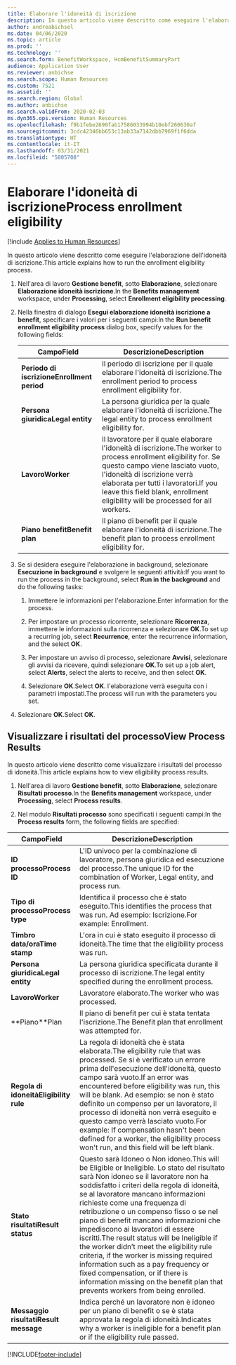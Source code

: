 ```yaml
---
title: Elaborare l'idoneità di iscrizione
description: In questo articolo viene descritto come eseguire l'elaborazione dell'idoneità di iscrizione.
author: andreabichsel
ms.date: 04/06/2020
ms.topic: article
ms.prod: ''
ms.technology: ''
ms.search.form: BenefitWorkspace, HcmBenefitSummaryPart
audience: Application User
ms.reviewer: anbichse
ms.search.scope: Human Resources
ms.custom: 7521
ms.assetid: ''
ms.search.region: Global
ms.author: anbichse
ms.search.validFrom: 2020-02-03
ms.dyn365.ops.version: Human Resources
ms.openlocfilehash: f9b1febe2690fab17586033994b10ebf260630af
ms.sourcegitcommit: 3cdc42346bb653c13ab33a7142dbb7969f1f6dda
ms.translationtype: HT
ms.contentlocale: it-IT
ms.lasthandoff: 03/31/2021
ms.locfileid: "5805708"
---
```

# <a name="process-enrollment-eligibility"></a><span data-ttu-id="e1809-103">Elaborare l'idoneità di iscrizione</span><span class="sxs-lookup"><span data-stu-id="e1809-103">Process enrollment eligibility</span></span>

[!include [Applies to Human Resources](../includes/applies-to-hr.md)]

<span data-ttu-id="e1809-104">In questo articolo viene descritto come eseguire l'elaborazione dell'idoneità di iscrizione.</span><span class="sxs-lookup"><span data-stu-id="e1809-104">This article explains how to run the enrollment eligibility process.</span></span>

1. <span data-ttu-id="e1809-105">Nell'area di lavoro **Gestione benefit**, sotto **Elaborazione**, selezionare **Elaborazione idoneità iscrizione**.</span><span class="sxs-lookup"><span data-stu-id="e1809-105">In the **Benefits management** workspace, under **Processing**, select **Enrollment eligibility processing**.</span></span>

2. <span data-ttu-id="e1809-106">Nella finestra di dialogo **Esegui elaborazione idoneità iscrizione a benefit**, specificare i valori per i seguenti campi:</span><span class="sxs-lookup"><span data-stu-id="e1809-106">In the **Run benefit enrollment eligibility process** dialog box, specify values for the following fields:</span></span>

   | <span data-ttu-id="e1809-107">Campo</span><span class="sxs-lookup"><span data-stu-id="e1809-107">Field</span></span> | <span data-ttu-id="e1809-108">Descrizione</span><span class="sxs-lookup"><span data-stu-id="e1809-108">Description</span></span> |
   | --- | --- |
   | <span data-ttu-id="e1809-109">**Periodo di iscrizione**</span><span class="sxs-lookup"><span data-stu-id="e1809-109">**Enrollment period**</span></span> | <span data-ttu-id="e1809-110">Il periodo di iscrizione per il quale elaborare l'idoneità di iscrizione.</span><span class="sxs-lookup"><span data-stu-id="e1809-110">The enrollment period to process enrollment eligibility for.</span></span> |
   | <span data-ttu-id="e1809-111">**Persona giuridica**</span><span class="sxs-lookup"><span data-stu-id="e1809-111">**Legal entity**</span></span> | <span data-ttu-id="e1809-112">La persona giuridica per la quale elaborare l'idoneità di iscrizione.</span><span class="sxs-lookup"><span data-stu-id="e1809-112">The legal entity to process enrollment eligibility for.</span></span> |
   | <span data-ttu-id="e1809-113">**Lavoro**</span><span class="sxs-lookup"><span data-stu-id="e1809-113">**Worker**</span></span> | <span data-ttu-id="e1809-114">Il lavoratore per il quale elaborare l'idoneità di iscrizione.</span><span class="sxs-lookup"><span data-stu-id="e1809-114">The worker to process enrollment eligibility for.</span></span> <span data-ttu-id="e1809-115">Se questo campo viene lasciato vuoto, l'idoneità di iscrizione verrà elaborata per tutti i lavoratori.</span><span class="sxs-lookup"><span data-stu-id="e1809-115">If you leave this field blank, enrollment eligibility will be processed for all workers.</span></span> |
   | <span data-ttu-id="e1809-116">**Piano benefit**</span><span class="sxs-lookup"><span data-stu-id="e1809-116">**Benefit plan**</span></span> | <span data-ttu-id="e1809-117">Il piano di benefit per il quale elaborare l'idoneità di iscrizione.</span><span class="sxs-lookup"><span data-stu-id="e1809-117">The benefit plan to process enrollment eligibility for.</span></span>

3. <span data-ttu-id="e1809-118">Se si desidera eseguire l'elaborazione in background, selezionare **Esecuzione in background** e svolgere le seguenti attività:</span><span class="sxs-lookup"><span data-stu-id="e1809-118">If you want to run the process in the background, select **Run in the background** and do the following tasks:</span></span>

   1. <span data-ttu-id="e1809-119">Immettere le informazioni per l'elaborazione.</span><span class="sxs-lookup"><span data-stu-id="e1809-119">Enter information for the process.</span></span>

   2. <span data-ttu-id="e1809-120">Per impostare un processo ricorrente, selezionare **Ricorrenza**, immettere le informazioni sulla ricorrenza e selezionare **OK**.</span><span class="sxs-lookup"><span data-stu-id="e1809-120">To set up a recurring job, select **Recurrence**, enter the recurrence information, and the select **OK**.</span></span>

   3. <span data-ttu-id="e1809-121">Per impostare un avviso di processo, selezionare **Avvisi**, selezionare gli avvisi da ricevere, quindi selezionare **OK**.</span><span class="sxs-lookup"><span data-stu-id="e1809-121">To set up a job alert, select **Alerts**, select the alerts to receive, and then select **OK**.</span></span>

   4. <span data-ttu-id="e1809-122">Selezionare **OK**.</span><span class="sxs-lookup"><span data-stu-id="e1809-122">Select **OK**.</span></span> <span data-ttu-id="e1809-123">l'elaborazione verrà eseguita con i parametri impostati.</span><span class="sxs-lookup"><span data-stu-id="e1809-123">The process will run with the parameters you set.</span></span>

4. <span data-ttu-id="e1809-124">Selezionare **OK**.</span><span class="sxs-lookup"><span data-stu-id="e1809-124">Select **OK**.</span></span>

## <a name="view-process-results"></a><span data-ttu-id="e1809-125">Visualizzare i risultati del processo</span><span class="sxs-lookup"><span data-stu-id="e1809-125">View Process Results</span></span>

<span data-ttu-id="e1809-126">In questo articolo viene descritto come visualizzare i risultati del processo di idoneità.</span><span class="sxs-lookup"><span data-stu-id="e1809-126">This article explains how to view eligibility process results.</span></span>

1.  <span data-ttu-id="e1809-127">Nell'area di lavoro **Gestione benefit**, sotto **Elaborazione**, selezionare **Risultati processo**.</span><span class="sxs-lookup"><span data-stu-id="e1809-127">In the **Benefits management** workspace, under **Processing**, select **Process results**.</span></span>

2.  <span data-ttu-id="e1809-128">Nel modulo **Risultati processo** sono specificati i seguenti campi:</span><span class="sxs-lookup"><span data-stu-id="e1809-128">In the **Process results** form, the following fields are specified:</span></span>

   | <span data-ttu-id="e1809-129">Campo</span><span class="sxs-lookup"><span data-stu-id="e1809-129">Field</span></span> | <span data-ttu-id="e1809-130">Descrizione</span><span class="sxs-lookup"><span data-stu-id="e1809-130">Description</span></span> |
   | --- | --- |
   | <span data-ttu-id="e1809-131">**ID processo**</span><span class="sxs-lookup"><span data-stu-id="e1809-131">**Process ID**</span></span> | <span data-ttu-id="e1809-132">L'ID univoco per la combinazione di lavoratore, persona giuridica ed esecuzione del processo.</span><span class="sxs-lookup"><span data-stu-id="e1809-132">The unique ID for the combination of Worker, Legal entity, and process run.</span></span> |
   | <span data-ttu-id="e1809-133">**Tipo di processo**</span><span class="sxs-lookup"><span data-stu-id="e1809-133">**Process type**</span></span> | <span data-ttu-id="e1809-134">Identifica il processo che è stato eseguito.</span><span class="sxs-lookup"><span data-stu-id="e1809-134">This identifies the process that was run.</span></span> <span data-ttu-id="e1809-135">Ad esempio: Iscrizione.</span><span class="sxs-lookup"><span data-stu-id="e1809-135">For example:  Enrollment.</span></span> |
   | <span data-ttu-id="e1809-136">**Timbro data/ora**</span><span class="sxs-lookup"><span data-stu-id="e1809-136">**Time stamp**</span></span> | <span data-ttu-id="e1809-137">L'ora in cui è stato eseguito il processo di idoneità.</span><span class="sxs-lookup"><span data-stu-id="e1809-137">The time that the eligibility process was run.</span></span> |
   | <span data-ttu-id="e1809-138">**Persona giuridica**</span><span class="sxs-lookup"><span data-stu-id="e1809-138">**Legal entity**</span></span> | <span data-ttu-id="e1809-139">La persona giuridica specificata durante il processo di iscrizione.</span><span class="sxs-lookup"><span data-stu-id="e1809-139">The legal entity specified during the enrollment process.</span></span> |
   | <span data-ttu-id="e1809-140">**Lavoro**</span><span class="sxs-lookup"><span data-stu-id="e1809-140">**Worker**</span></span> | <span data-ttu-id="e1809-141">Lavoratore elaborato.</span><span class="sxs-lookup"><span data-stu-id="e1809-141">The worker who was processed.</span></span> |
   | <span data-ttu-id="e1809-142">\*\*Piano</span><span class="sxs-lookup"><span data-stu-id="e1809-142">\*\*Plan</span></span> | <span data-ttu-id="e1809-143">Il piano di benefit per cui è stata tentata l'iscrizione.</span><span class="sxs-lookup"><span data-stu-id="e1809-143">The Benefit plan that enrollment was attempted for.</span></span> |
   | <span data-ttu-id="e1809-144">**Regola di idoneità**</span><span class="sxs-lookup"><span data-stu-id="e1809-144">**Eligibility rule**</span></span> | <span data-ttu-id="e1809-145">La regola di idoneità che è stata elaborata.</span><span class="sxs-lookup"><span data-stu-id="e1809-145">The eligibility rule that was processed.</span></span> <span data-ttu-id="e1809-146">Se si è verificato un errore prima dell'esecuzione dell'idoneità, questo campo sarà vuoto.</span><span class="sxs-lookup"><span data-stu-id="e1809-146">If an error was encountered before eligibility was run, this will be blank.</span></span> <span data-ttu-id="e1809-147">Ad esempio: se non è stato definito un compenso per un lavoratore, il processo di idoneità non verrà eseguito e questo campo verrà lasciato vuoto.</span><span class="sxs-lookup"><span data-stu-id="e1809-147">For example: If compensation hasn't been defined for a worker, the eligibility process won't run, and this field will be left blank.</span></span> |
   | <span data-ttu-id="e1809-148">**Stato risultati**</span><span class="sxs-lookup"><span data-stu-id="e1809-148">**Result status**</span></span> | <span data-ttu-id="e1809-149">Questo sarà Idoneo o Non idoneo.</span><span class="sxs-lookup"><span data-stu-id="e1809-149">This will be Eligible or Ineligible.</span></span> <span data-ttu-id="e1809-150">Lo stato del risultato sarà Non idoneo se il lavoratore non ha soddisfatto i criteri della regola di idoneità, se al lavoratore mancano informazioni richieste come una frequenza di retribuzione o un compenso fisso o se nel piano di benefit mancano informazioni che impediscono ai lavoratori di essere iscritti.</span><span class="sxs-lookup"><span data-stu-id="e1809-150">The result status will be Ineligible if the worker didn’t meet the eligibility rule criteria, if the worker is missing required information such as a pay frequency or fixed compensation, or if there is information missing on the benefit plan that prevents workers from being enrolled.</span></span> |
   | <span data-ttu-id="e1809-151">**Messaggio risultati**</span><span class="sxs-lookup"><span data-stu-id="e1809-151">**Result message**</span></span> | <span data-ttu-id="e1809-152">Indica perché un lavoratore non è idoneo per un piano di benefit o se è stata approvata la regola di idoneità.</span><span class="sxs-lookup"><span data-stu-id="e1809-152">Indicates why a worker is ineligible for a benefit plan or if the eligibility rule passed.</span></span> |



[!INCLUDE[footer-include](../includes/footer-banner.md)]
